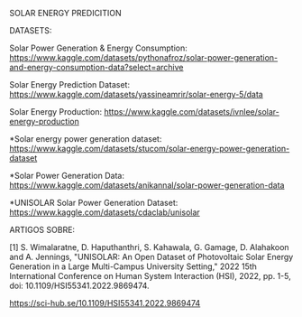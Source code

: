SOLAR ENERGY PREDICITION


DATASETS:

Solar Power Generation & Energy Consumption: 
https://www.kaggle.com/datasets/pythonafroz/solar-power-generation-and-energy-consumption-data?select=archive

Solar Energy Prediction Dataset: 
https://www.kaggle.com/datasets/yassineamrir/solar-energy-5/data

Solar Energy Production:
https://www.kaggle.com/datasets/ivnlee/solar-energy-production

*Solar energy power generation dataset: 
https://www.kaggle.com/datasets/stucom/solar-energy-power-generation-dataset

*Solar Power Generation Data: 
https://www.kaggle.com/datasets/anikannal/solar-power-generation-data

*UNISOLAR Solar Power Generation Dataset: 
https://www.kaggle.com/datasets/cdaclab/unisolar


ARTIGOS SOBRE:

[1] S. Wimalaratne, D. Haputhanthri, S. Kahawala, G. Gamage, D. Alahakoon and A. Jennings, "UNISOLAR: An Open Dataset of Photovoltaic Solar Energy Generation in a Large Multi-Campus University Setting," 2022 15th International Conference on Human System Interaction (HSI), 2022, pp. 1-5, doi: 10.1109/HSI55341.2022.9869474.

https://sci-hub.se/10.1109/HSI55341.2022.9869474
